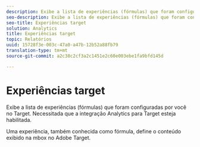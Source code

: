 ```yaml
---
description: Exibe a lista de experiências (fórmulas) que foram configuradas por você no Target. Necessitada que a integração Analytics para Target esteja habilitada.
seo-description: Exibe a lista de experiências (fórmulas) que foram configuradas por você no Target. Necessitada que a integração Analytics para Target esteja habilitada.
seo-title: Experiências target
solution: Analytics
title: Experiências target
topic: Relatórios
uuid: 15728f3e-003c-47a0-a47b-12b52a88fb79
translation-type: tm+mt
source-git-commit: a2c38c2cf3a2c1451e2c60e003ebe1fa9bfd145d

---
```



# Experiências target

Exibe a lista de experiências (fórmulas) que foram configuradas por você no Target. Necessitada que a integração Analytics para Target esteja habilitada.

Uma experiência, também conhecida como fórmula, define o conteúdo exibido na mbox no Adobe Target.
